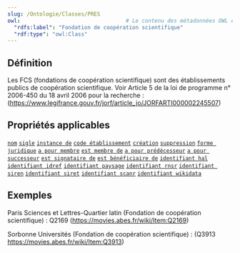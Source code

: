 ```yaml
---
slug: /Ontologie/Classes/PRES
owl:                                 # Le contenu des métadonnées OWL est utilisé par la balise <OntologyTable>
  "rdfs:label": "Fondation de coopération scientifique"                   # Label de la classe
  "rdf:type": "owl:Class"
---
```

## Définition

Les FCS (fondations de coopération scientifique) sont des établissements publics de coopération scientifique.
Voir Article 5 de la loi de programme n° 2006-450 du 18 avril 2006 pour la recherche : (https://www.legifrance.gouv.fr/jorf/article_jo/JORFARTI000002245507)

## Propriétés applicables

[`nom`](nom.md)
[`sigle`](sigle.md)
[`instance de`](instance_de.md)
[`code établissement`](code_établissement.md)
[`création`](création.md)
[`suppression`](suppression.md)
[`forme juridique`](forme_juridique.md)
[`a pour membre`](a_pour_membre.md)
[`est membre de`](est_membre_de.md)
[`a pour prédécesseur`](a_pour_prédécesseur.md)
[`a pour successeur`](a_pour_successeur.md)
[`est signataire de`](est_signataire_de.md)
[`est bénéficiaire de`](est_bénéficiaire_de.md)
[`identifiant hal`](identifiant_hal.md)
[`identifiant idref`](identifiant_idref.md)
[`identifiant paysage`](identifiant_paysage.md)
[`identifiant rnsr`](identifiant_rnsr.md)
[`identifiant siren`](identifiant_siren.md)
[`identifiant siret`](identifiant_siret.md)
[`identifiant scanr`](identifiant_scanr.md)
[`identifiant wikidata`](identifiant_wikidata.md)

## Exemples

Paris Sciences et Lettres-Quartier latin (Fondation de coopération scientifique) : Q2169 (https://movies.abes.fr/wiki/Item:Q2169)

Sorbonne Universités (Fondation de coopération scientifique) : (Q3913 https://movies.abes.fr/wiki/Item:Q3913)
